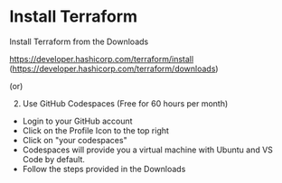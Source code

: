 # Install Terraform

Install Terraform from the Downloads

https://developer.hashicorp.com/terraform/install
(https://developer.hashicorp.com/terraform/downloads)

(or)

2. Use GitHub Codespaces (Free for 60 hours per month)

- Login to your GitHub account
- Click on the Profile Icon to the top right
- Click on "your codespaces"
- Codespaces will provide you a virtual machine with Ubuntu and VS Code by default.
- Follow the steps provided in the Downloads

